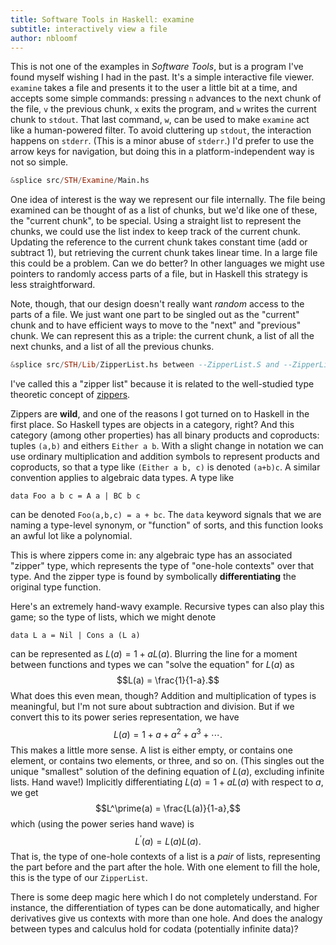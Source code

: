 ```yaml
---
title: Software Tools in Haskell: examine
subtitle: interactively view a file
author: nbloomf
---
```


This is not one of the examples in *Software Tools*, but is a program I've found myself wishing I had in the past. It's a simple interactive file viewer. ``examine`` takes a file and presents it to the user a little bit at a time, and accepts some simple commands: pressing ``n`` advances to the next chunk of the file, ``v`` the previous chunk, ``x`` exits the program, and ``w`` writes the current chunk to ``stdout``. That last command, ``w``, can be used to make ``examine`` act like a human-powered filter. To avoid cluttering up ``stdout``, the interaction happens on ``stderr``. (This is a minor abuse of ``stderr``.) I'd prefer to use the arrow keys for navigation, but doing this in a platform-independent way is not so simple.


```haskell
&splice src/STH/Examine/Main.hs
```


One idea of interest is the way we represent our file internally. The file being examined can be thought of as a list of chunks, but we'd like one of these, the "current chunk", to be special. Using a straight list to represent the chunks, we could use the list index to keep track of the current chunk. Updating the reference to the current chunk takes constant time (add or subtract 1), but retrieving the current chunk takes linear time. In a large file this could be a problem. Can we do better? In other languages we might use pointers to randomly access parts of a file, but in Haskell this strategy is less straightforward.

Note, though, that our design doesn't really want *random* access to the parts of a file. We just want one part to be singled out as the "current" chunk and to have efficient ways to move to the "next" and "previous" chunk. We can represent this as a triple: the current chunk, a list of all the next chunks, and a list of all the previous chunks.


```haskell
&splice src/STH/Lib/ZipperList.hs between --ZipperList.S and --ZipperList.E
```


I've called this a "zipper list" because it is related to the well-studied type theoretic concept of [zippers](https://en.wikibooks.org/wiki/Haskell/Zippers).

Zippers are **wild**, and one of the reasons I got turned on to Haskell in the first place. So Haskell types are objects in a category, right? And this category (among other properties) has all binary products and coproducts: tuples ``(a,b)`` and eithers ``Either a b``. With a slight change in notation we can use ordinary multiplication and addition symbols to represent products and coproducts, so that a type like ``(Either a b, c)`` is denoted ``(a+b)c``. A similar convention applies to algebraic data types. A type like

    data Foo a b c = A a | BC b c

can be denoted ``Foo(a,b,c) = a + bc``. The ``data`` keyword signals that we are naming a type-level synonym, or "function" of sorts, and this function looks an awful lot like a polynomial.

This is where zippers come in: any algebraic type has an associated "zipper" type, which represents the type of "one-hole contexts" over that type. And the zipper type is found by symbolically **differentiating** the original type function.

Here's an extremely hand-wavy example. Recursive types can also play this game; so the type of lists, which we might denote

    data L a = Nil | Cons a (L a)

can be represented as $L(a) = 1 + a L(a)$. Blurring the line for a moment between functions and types we can "solve the equation" for $L(a)$ as $$L(a) = \frac{1}{1-a}.$$ What does this even mean, though? Addition and multiplication of types is meaningful, but I'm not sure about subtraction and division. But if we convert this to its power series representation, we have $$L(a) = 1 + a + a^2 + a^3 + \cdots.$$ This makes a little more sense. A list is either empty, or contains one element, or contains two elements, or three, and so on. (This singles out the unique "smallest" solution of the defining equation of $L(a)$, excluding infinite lists. Hand wave!) Implicitly differentiating $L(a) = 1 + aL(a)$ with respect to $a$, we get $$L^\prime(a) = \frac{L(a)}{1-a},$$ which (using the power series hand wave) is $$L^\prime(a) = L(a)L(a).$$ That is, the type of one-hole contexts of a list is a *pair* of lists, representing the part before and the part after the hole. With one element to fill the hole, this is the type of our ``ZipperList``.

There is some deep magic here which I do not completely understand. For instance, the differentiation of types can be done automatically, and higher derivatives give us contexts with more than one hole. And does the analogy between types and calculus hold for codata (potentially infinite data)?
